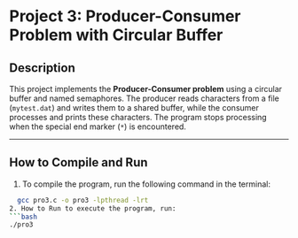 # Project 3: Producer-Consumer Problem with Circular Buffer

## Description
This project implements the **Producer-Consumer problem** using a circular buffer and named semaphores. The producer reads characters from a file (`mytest.dat`) and writes them to a shared buffer, while the consumer processes and prints these characters. The program stops processing when the special end marker (`*`) is encountered.

---

## How to Compile and Run
1. To compile the program, run the following command in the terminal:
```bash
  gcc pro3.c -o pro3 -lpthread -lrt
2. How to Run to execute the program, run:
```bash
./pro3

